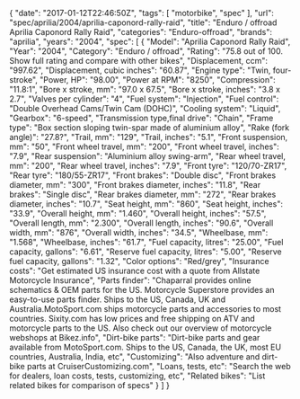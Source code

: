 {
    "date": "2017-01-12T22:46:50Z",
    "tags": [
        "motorbike",
        "spec"
    ],
    "url": "spec\/aprilia\/2004\/aprilia-caponord-rally-raid",
    "title": "Enduro \/ offroad Aprilia Caponord Rally Raid",
    "categories": "Enduro-offroad",
    "brands": "aprilia",
    "years": "2004",
    "spec": [
        {
            "Model": "Aprilia Caponord Rally Raid",
            "Year": "2004",
            "Category": "Enduro \/ offroad",
            "Rating": "75.8 out of 100. Show full rating and compare with other bikes",
            "Displacement, ccm": "997.62",
            "Displacement, cubic inches": "60.87",
            "Engine type": "Twin, four-stroke",
            "Power, HP": "98.00",
            "Power at RPM": "8250",
            "Compression": "11.8:1",
            "Bore x stroke, mm": "97.0 x 67.5",
            "Bore x stroke, inches": "3.8 x 2.7",
            "Valves per cylinder": "4",
            "Fuel system": "Injection",
            "Fuel control": "Double Overhead Cams\/Twin Cam (DOHC)",
            "Cooling system": "Liquid",
            "Gearbox": "6-speed",
            "Transmission type,final drive": "Chain",
            "Frame type": "Box section sloping twin-spar made of aluminium alloy",
            "Rake (fork angle)": "27.8?",
            "Trail, mm": "129",
            "Trail, inches": "5.1",
            "Front suspension, mm": "50",
            "Front wheel travel, mm": "200",
            "Front wheel travel, inches": "7.9",
            "Rear suspension": "Aluminium alloy swing-arm",
            "Rear wheel travel, mm": "200",
            "Rear wheel travel, inches": "7.9",
            "Front tyre": "120\/70-ZR17",
            "Rear tyre": "180\/55-ZR17",
            "Front brakes": "Double disc",
            "Front brakes diameter, mm": "300",
            "Front brakes diameter, inches": "11.8",
            "Rear brakes": "Single disc",
            "Rear brakes diameter, mm": "272",
            "Rear brakes diameter, inches": "10.7",
            "Seat height, mm": "860",
            "Seat height, inches": "33.9",
            "Overall height, mm": "1.460",
            "Overall height, inches": "57.5",
            "Overall length, mm": "2.300",
            "Overall length, inches": "90.6",
            "Overall width, mm": "876",
            "Overall width, inches": "34.5",
            "Wheelbase, mm": "1.568",
            "Wheelbase, inches": "61.7",
            "Fuel capacity, litres": "25.00",
            "Fuel capacity, gallons": "6.61",
            "Reserve fuel capacity, litres": "5.00",
            "Reserve fuel capacity, gallons": "1.32",
            "Color options": "Red\/grey",
            "Insurance costs": "Get estimated US insurance cost with a quote from Allstate Motorcycle Insurance",
            "Parts finder": "Chaparral provides online schematics & OEM parts for the US.   Motorcycle Superstore provides an easy-to-use parts finder. Ships to the US, Canada, UK and Australia.MotoSport.com ships motorcycle parts and accessories to most countries.    Sixity.com has low prices and free shipping on ATV and motorcycle parts to the US. Also check out our overview of motorcycle webshops at Bikez.info",
            "Dirt-bike parts": "Dirt-bike parts and gear available from MotoSport.com. Ships to the US, Canada, the UK, most EU countries, Australia, India, etc",
            "Customizing": "Also adventure and dirt-bike parts at CruiserCustomizing.com",
            "Loans, tests, etc": "Search the web for dealers, loan costs, tests, customizing, etc",
            "Related bikes": "List related bikes for comparison of specs"
        }
    ]
}